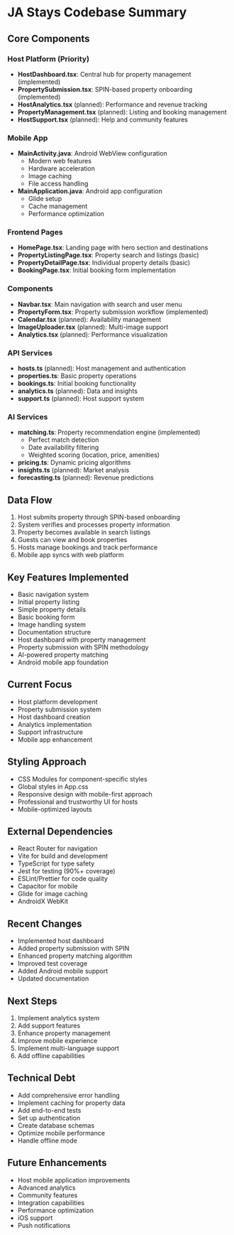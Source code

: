 # JA Stays Codebase Summary

## Core Components

### Host Platform (Priority)

- **HostDashboard.tsx**: Central hub for property management (implemented)
- **PropertySubmission.tsx**: SPIN-based property onboarding (implemented)
- **HostAnalytics.tsx** (planned): Performance and revenue tracking
- **PropertyManagement.tsx** (planned): Listing and booking management
- **HostSupport.tsx** (planned): Help and community features

### Mobile App

- **MainActivity.java**: Android WebView configuration
  - Modern web features
  - Hardware acceleration
  - Image caching
  - File access handling
- **MainApplication.java**: Android app configuration
  - Glide setup
  - Cache management
  - Performance optimization

### Frontend Pages

- **HomePage.tsx**: Landing page with hero section and destinations
- **PropertyListingPage.tsx**: Property search and listings (basic)
- **PropertyDetailPage.tsx**: Individual property details (basic)
- **BookingPage.tsx**: Initial booking form implementation

### Components

- **Navbar.tsx**: Main navigation with search and user menu
- **PropertyForm.tsx**: Property submission workflow (implemented)
- **Calendar.tsx** (planned): Availability management
- **ImageUploader.tsx** (planned): Multi-image support
- **Analytics.tsx** (planned): Performance visualization

### API Services

- **hosts.ts** (planned): Host management and authentication
- **properties.ts**: Basic property operations
- **bookings.ts**: Initial booking functionality
- **analytics.ts** (planned): Data and insights
- **support.ts** (planned): Host support system

### AI Services

- **matching.ts**: Property recommendation engine (implemented)
  - Perfect match detection
  - Date availability filtering
  - Weighted scoring (location, price, amenities)
- **pricing.ts**: Dynamic pricing algorithms
- **insights.ts** (planned): Market analysis
- **forecasting.ts** (planned): Revenue predictions

## Data Flow

1. Host submits property through SPIN-based onboarding
2. System verifies and processes property information
3. Property becomes available in search listings
4. Guests can view and book properties
5. Hosts manage bookings and track performance
6. Mobile app syncs with web platform

## Key Features Implemented

- Basic navigation system
- Initial property listing
- Simple property details
- Basic booking form
- Image handling system
- Documentation structure
- Host dashboard with property management
- Property submission with SPIN methodology
- AI-powered property matching
- Android mobile app foundation

## Current Focus

- Host platform development
- Property submission system
- Host dashboard creation
- Analytics implementation
- Support infrastructure
- Mobile app enhancement

## Styling Approach

- CSS Modules for component-specific styles
- Global styles in App.css
- Responsive design with mobile-first approach
- Professional and trustworthy UI for hosts
- Mobile-optimized layouts

## External Dependencies

- React Router for navigation
- Vite for build and development
- TypeScript for type safety
- Jest for testing (90%+ coverage)
- ESLint/Prettier for code quality
- Capacitor for mobile
- Glide for image caching
- AndroidX WebKit

## Recent Changes

- Implemented host dashboard
- Added property submission with SPIN
- Enhanced property matching algorithm
- Improved test coverage
- Added Android mobile support
- Updated documentation

## Next Steps

1. Implement analytics system
2. Add support features
3. Enhance property management
4. Improve mobile experience
5. Implement multi-language support
6. Add offline capabilities

## Technical Debt

- Add comprehensive error handling
- Implement caching for property data
- Add end-to-end tests
- Set up authentication
- Create database schemas
- Optimize mobile performance
- Handle offline mode

## Future Enhancements

- Host mobile application improvements
- Advanced analytics
- Community features
- Integration capabilities
- Performance optimization
- iOS support
- Push notifications
